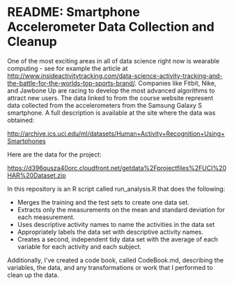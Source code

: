 README: Smartphone Accelerometer Data Collection and Cleanup
============================================================

One of the most exciting areas in all of data science right now is wearable computing - see for example the article at http://www.insideactivitytracking.com/data-science-activity-tracking-and-the-battle-for-the-worlds-top-sports-brand/. Companies like Fitbit, Nike, and Jawbone Up are racing to develop the most advanced algorithms to attract new users. The data linked to from the course website represent data collected from the accelerometers from the Samsung Galaxy S smartphone. A full description is available at the site where the data was obtained:

http://archive.ics.uci.edu/ml/datasets/Human+Activity+Recognition+Using+Smartphones


Here are the data for the project:

https://d396qusza40orc.cloudfront.net/getdata%2Fprojectfiles%2FUCI%20HAR%20Dataset.zip



In this repository is an R script called run_analysis.R that does the following:

*    Merges the training and the test sets to create one data set.
*    Extracts only the measurements on the mean and standard deviation for each measurement. 
*    Uses descriptive activity names to name the activities in the data set
*    Appropriately labels the data set with descriptive activity names. 
*    Creates a second, independent tidy data set with the average of each variable for each activity and each subject. 

Additionally, I've created a code book, called CodeBook.md, describing the variables, the data, and any transformations or work that I performed to clean up the data.
